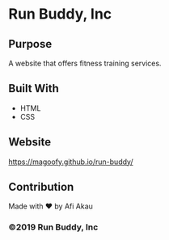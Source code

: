 # Run Buddy, Inc

## Purpose
A website that offers fitness training services. 

## Built With
* HTML
* CSS

## Website
https://magoofy.github.io/run-buddy/

## Contribution
Made with ❤️ by Afi Akau

### ©️2019 Run Buddy, Inc 